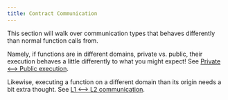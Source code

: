 ```yaml
---
title: Contract Communication
---
```


This section will walk over communication types that behaves differently than normal function calls from.

Namely, if functions are in different domains, private vs. public, their execution behaves a little differently to what you might expect! See [Private <--> Public execution](./public_private_calls/main.md).

Likewise, executing a function on a different domain than its origin needs a bit extra thought. See [L1 <--> L2 communication](./cross_chain_calls.md).
